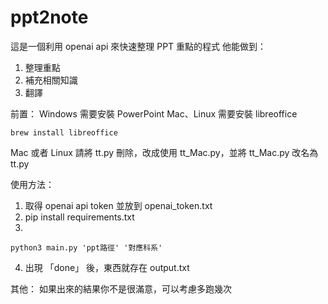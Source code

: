 # ppt2note

這是一個利用 openai api 來快速整理 PPT 重點的程式
他能做到：
1. 整理重點
2. 補充相關知識
3. 翻譯



前置：
Windows 需要安裝 PowerPoint
Mac、Linux 需要安裝 libreoffice
~~~Terminal:
brew install libreoffice
~~~

Mac 或者 Linux 請將 tt.py 刪除，改成使用 tt_Mac.py，並將 tt_Mac.py 改名為 tt.py

使用方法：

1. 取得 openai api token 並放到 openai_token.txt
2. pip install requirements.txt
3. 
~~~Terminal:
python3 main.py 'ppt路徑' '對應科系'
~~~
4. 出現 「done」 後，東西就存在 output.txt


其他：
如果出來的結果你不是很滿意，可以考慮多跑幾次
